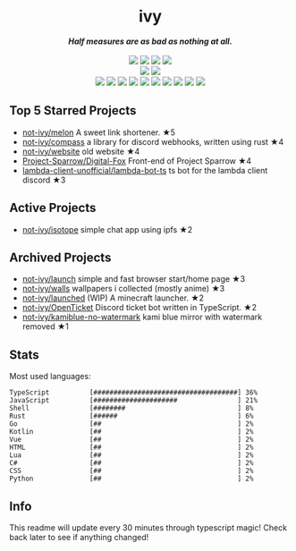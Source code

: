 <!-- deno-fmt-ignore-file -->
<h1 align="center">ivy</h1>
<div align="center">
  <b><i>Half measures are as bad as nothing at all.</i></b>
  <br />
  <br />
  <img src="https://img.shields.io/badge/-Vim-%23ffd3da?logo=Vim&labelColor=4c566a" />
  <img src="https://img.shields.io/badge/-CLion-%23ffaaea?logo=CLion&labelColor=4c566a" />
  <img src="https://img.shields.io/badge/-IntellJ IDEA-%23ffbeef?logo=IntelliJIDEA&labelColor=4c566a" />
  <img src="https://img.shields.io/badge/-Visual Studio Code-%23ffb4ed?logo=VisualStudioCode&labelColor=4c566a" />
  <br />
  <img src="https://img.shields.io/badge/-macOS-%23ffc9e5?logo=macOS&labelColor=4c566a" />
  <img src="https://img.shields.io/badge/-Linux-%23e9d3d0?logo=Linux&labelColor=4c566a" />
  <br />
<img src="https://img.shields.io/badge/-TypeScript-ece4db" />
<img src="https://img.shields.io/badge/-Rust-d8e2dc" />
<img src="https://img.shields.io/badge/-JavaScript-fec89a" />
<img src="https://img.shields.io/badge/-other-e8e8e4" />
<img src="https://img.shields.io/badge/-Go-fae1dd" />
<img src="https://img.shields.io/badge/-Shell-ffd7ba" />
<img src="https://img.shields.io/badge/-Kotlin-f8edeb" />
<img src="https://img.shields.io/badge/-Vue-fec5bb" />
<img src="https://img.shields.io/badge/-HTML-fcd5ce" />
<img src="https://img.shields.io/badge/-Lua-ffe5d9" />
  <br />
</div>

## Top 5 Starred Projects

- [not-ivy/melon](https://github.com/not-ivy/melon) A sweet link shortener. ★5
- [not-ivy/compass](https://github.com/not-ivy/compass) a library for discord webhooks, written using rust ★4
- [not-ivy/website](https://github.com/not-ivy/website) old website ★4
- [Project-Sparrow/Digital-Fox](https://github.com/Project-Sparrow/Digital-Fox) Front-end of Project Sparrow ★4
- [lambda-client-unofficial/lambda-bot-ts](https://github.com/lambda-client-unofficial/lambda-bot-ts) ts bot for the lambda client discord ★3

## Active Projects

- [not-ivy/isotope](https://github.com/not-ivy/isotope) simple chat app using ipfs ★2

## Archived Projects

- [not-ivy/launch](https://github.com/not-ivy/launch) simple and fast browser start/home page ★3
- [not-ivy/walls](https://github.com/not-ivy/walls) wallpapers i collected (mostly anime) ★3
- [not-ivy/launched](https://github.com/not-ivy/launched) (WIP) A minecraft launcher. ★2
- [not-ivy/OpenTicket](https://github.com/not-ivy/OpenTicket) Discord ticket bot written in TypeScript. ★2
- [not-ivy/kamiblue-no-watermark](https://github.com/not-ivy/kamiblue-no-watermark) kami blue mirror with watermark removed ★1

## Stats

Most used languages:
```
TypeScript          [####################################] 36%
JavaScript          [#####################               ] 21%
Shell               [########                            ] 8%
Rust                [######                              ] 6%
Go                  [##                                  ] 2%
Kotlin              [##                                  ] 2%
Vue                 [##                                  ] 2%
HTML                [##                                  ] 2%
Lua                 [##                                  ] 2%
C#                  [##                                  ] 2%
CSS                 [##                                  ] 2%
Python              [##                                  ] 2%
```

## Info

This readme will update every 30 minutes through typescript magic! Check back later to see if anything changed!
